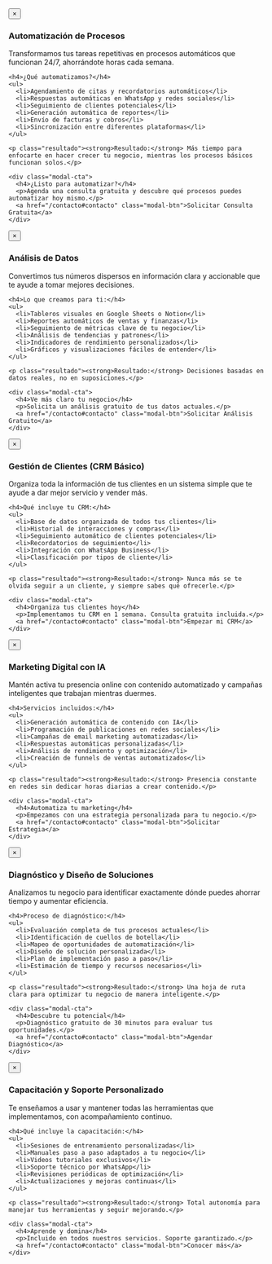 <!-- MODALES PARA SERVICIOS -->
<div id="modal-automatizacion" class="modal">
  <div class="modal-content">
    <button class="modal-close" onclick="closeModal('modal-automatizacion')" aria-label="Cerrar modal">&times;</button>
    <h3>Automatización de Procesos</h3>
    <p class="modal-subtitle">Transformamos tus tareas repetitivas en procesos automáticos que funcionan 24/7, ahorrándote horas cada semana.</p>
    
    <h4>¿Qué automatizamos?</h4>
    <ul>
      <li>Agendamiento de citas y recordatorios automáticos</li>
      <li>Respuestas automáticas en WhatsApp y redes sociales</li>
      <li>Seguimiento de clientes potenciales</li>
      <li>Generación automática de reportes</li>
      <li>Envío de facturas y cobros</li>
      <li>Sincronización entre diferentes plataformas</li>
    </ul>
    
    <p class="resultado"><strong>Resultado:</strong> Más tiempo para enfocarte en hacer crecer tu negocio, mientras los procesos básicos funcionan solos.</p>
    
    <div class="modal-cta">
      <h4>¿Listo para automatizar?</h4>
      <p>Agenda una consulta gratuita y descubre qué procesos puedes automatizar hoy mismo.</p>
      <a href="/contacto#contacto" class="modal-btn">Solicitar Consulta Gratuita</a>
    </div>
  </div>
</div>

<div id="modal-datos" class="modal">
  <div class="modal-content">
    <button class="modal-close" onclick="closeModal('modal-datos')" aria-label="Cerrar modal">&times;</button>
    <h3>Análisis de Datos</h3>
    <p class="modal-subtitle">Convertimos tus números dispersos en información clara y accionable que te ayude a tomar mejores decisiones.</p>
    
    <h4>Lo que creamos para ti:</h4>
    <ul>
      <li>Tableros visuales en Google Sheets o Notion</li>
      <li>Reportes automáticos de ventas y finanzas</li>
      <li>Seguimiento de métricas clave de tu negocio</li>
      <li>Análisis de tendencias y patrones</li>
      <li>Indicadores de rendimiento personalizados</li>
      <li>Gráficos y visualizaciones fáciles de entender</li>
    </ul>
    
    <p class="resultado"><strong>Resultado:</strong> Decisiones basadas en datos reales, no en suposiciones.</p>
    
    <div class="modal-cta">
      <h4>Ve más claro tu negocio</h4>
      <p>Solicita un análisis gratuito de tus datos actuales.</p>
      <a href="/contacto#contacto" class="modal-btn">Solicitar Análisis Gratuito</a>
    </div>
  </div>
</div>

<div id="modal-crm" class="modal">
  <div class="modal-content">
    <button class="modal-close" onclick="closeModal('modal-crm')" aria-label="Cerrar modal">&times;</button>
    <h3>Gestión de Clientes (CRM Básico)</h3>
    <p class="modal-subtitle">Organiza toda la información de tus clientes en un sistema simple que te ayude a dar mejor servicio y vender más.</p>
    
    <h4>Qué incluye tu CRM:</h4>
    <ul>
      <li>Base de datos organizada de todos tus clientes</li>
      <li>Historial de interacciones y compras</li>
      <li>Seguimiento automático de clientes potenciales</li>
      <li>Recordatorios de seguimiento</li>
      <li>Integración con WhatsApp Business</li>
      <li>Clasificación por tipos de cliente</li>
    </ul>
    
    <p class="resultado"><strong>Resultado:</strong> Nunca más se te olvida seguir a un cliente, y siempre sabes qué ofrecerle.</p>
    
    <div class="modal-cta">
      <h4>Organiza tus clientes hoy</h4>
      <p>Implementamos tu CRM en 1 semana. Consulta gratuita incluida.</p>
      <a href="/contacto#contacto" class="modal-btn">Empezar mi CRM</a>
    </div>
  </div>
</div>

<div id="modal-marketing" class="modal">
  <div class="modal-content">
    <button class="modal-close" onclick="closeModal('modal-marketing')" aria-label="Cerrar modal">&times;</button>
    <h3>Marketing Digital con IA</h3>
    <p class="modal-subtitle">Mantén activa tu presencia online con contenido automatizado y campañas inteligentes que trabajan mientras duermes.</p>
    
    <h4>Servicios incluidos:</h4>
    <ul>
      <li>Generación automática de contenido con IA</li>
      <li>Programación de publicaciones en redes sociales</li>
      <li>Campañas de email marketing automatizadas</li>
      <li>Respuestas automáticas personalizadas</li>
      <li>Análisis de rendimiento y optimización</li>
      <li>Creación de funnels de ventas automatizados</li>
    </ul>
    
    <p class="resultado"><strong>Resultado:</strong> Presencia constante en redes sin dedicar horas diarias a crear contenido.</p>
    
    <div class="modal-cta">
      <h4>Automatiza tu marketing</h4>
      <p>Empezamos con una estrategia personalizada para tu negocio.</p>
      <a href="/contacto#contacto" class="modal-btn">Solicitar Estrategia</a>
    </div>
  </div>
</div>

<div id="modal-diagnostico" class="modal">
  <div class="modal-content">
    <button class="modal-close" onclick="closeModal('modal-diagnostico')" aria-label="Cerrar modal">&times;</button>
    <h3>Diagnóstico y Diseño de Soluciones</h3>
    <p class="modal-subtitle">Analizamos tu negocio para identificar exactamente dónde puedes ahorrar tiempo y aumentar eficiencia.</p>
    
    <h4>Proceso de diagnóstico:</h4>
    <ul>
      <li>Evaluación completa de tus procesos actuales</li>
      <li>Identificación de cuellos de botella</li>
      <li>Mapeo de oportunidades de automatización</li>
      <li>Diseño de solución personalizada</li>
      <li>Plan de implementación paso a paso</li>
      <li>Estimación de tiempo y recursos necesarios</li>
    </ul>
    
    <p class="resultado"><strong>Resultado:</strong> Una hoja de ruta clara para optimizar tu negocio de manera inteligente.</p>
    
    <div class="modal-cta">
      <h4>Descubre tu potencial</h4>
      <p>Diagnóstico gratuito de 30 minutos para evaluar tus oportunidades.</p>
      <a href="/contacto#contacto" class="modal-btn">Agendar Diagnóstico</a>
    </div>
  </div>
</div>

<div id="modal-capacitacion" class="modal">
  <div class="modal-content">
    <button class="modal-close" onclick="closeModal('modal-capacitacion')" aria-label="Cerrar modal">&times;</button>
    <h3>Capacitación y Soporte Personalizado</h3>
    <p class="modal-subtitle">Te enseñamos a usar y mantener todas las herramientas que implementamos, con acompañamiento continuo.</p>
    
    <h4>Qué incluye la capacitación:</h4>
    <ul>
      <li>Sesiones de entrenamiento personalizadas</li>
      <li>Manuales paso a paso adaptados a tu negocio</li>
      <li>Videos tutoriales exclusivos</li>
      <li>Soporte técnico por WhatsApp</li>
      <li>Revisiones periódicas de optimización</li>
      <li>Actualizaciones y mejoras continuas</li>
    </ul>
    
    <p class="resultado"><strong>Resultado:</strong> Total autonomía para manejar tus herramientas y seguir mejorando.</p>
    
    <div class="modal-cta">
      <h4>Aprende y domina</h4>
      <p>Incluido en todos nuestros servicios. Soporte garantizado.</p>
      <a href="/contacto#contacto" class="modal-btn">Conocer más</a>
    </div>
  </div>
</div>

<script>
  // Modal functionality with improved animations
  function openModal(modalId) {
    const modal = document.getElementById(modalId);
    if (modal) {

      document.body.style.overflow = 'hidden';

      modal.style.display = 'flex';

      modal.offsetHeight;

      modal.classList.add('show');

      setTimeout(() => {
        const closeButton = modal.querySelector('.modal-close');
        if (closeButton) {
          closeButton.focus();
        }
      }, 400);
    }
  }

  function closeModal(modalId) {
    const modal = document.getElementById(modalId);
    if (modal) {
      // Remove show class for animation
      modal.classList.remove('show');
      
      // Hide modal after animation completes
      setTimeout(() => {
        modal.style.display = 'none';
        document.body.style.overflow = 'auto';
      }, 300);
    }
  }

  // Initialize modal event listeners
  document.addEventListener('DOMContentLoaded', function() {
    // Close modal when clicking outside
    document.querySelectorAll('.modal').forEach(modal => {
      modal.addEventListener('click', (e) => {
        if (e.target === modal) {
          closeModal(modal.id);
        }
      });
    });

    // Close modal with Escape key
    document.addEventListener('keydown', (e) => {
      if (e.key === 'Escape') {
        document.querySelectorAll('.modal.show').forEach(modal => {
          closeModal(modal.id);
        });
      }
    });
  });
</script>
